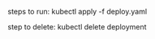 steps to run:
kubectl apply -f deploy.yaml

step to delete:
kubectl delete deployment <deployment-name>
